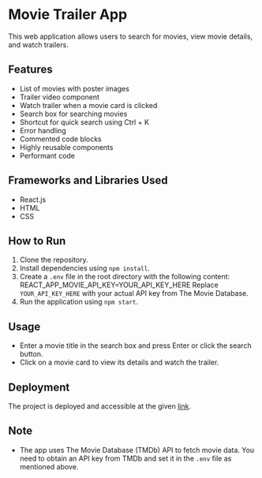 # Movie Trailer App

This web application allows users to search for movies, view movie details, and watch trailers.

## Features

- List of movies with poster images
- Trailer video component
- Watch trailer when a movie card is clicked
- Search box for searching movies
- Shortcut for quick search using Ctrl + K
- Error handling
- Commented code blocks
- Highly reusable components
- Performant code

## Frameworks and Libraries Used

- React.js
- HTML
- CSS

## How to Run

1. Clone the repository.
2. Install dependencies using `npm install`.
3. Create a `.env` file in the root directory with the following content:
 REACT_APP_MOVIE_API_KEY=YOUR_API_KEY_HERE
 Replace `YOUR_API_KEY_HERE` with your actual API key from The Movie Database.
4. Run the application using `npm start`.

## Usage

- Enter a movie title in the search box and press Enter or click the search button.
- Click on a movie card to view its details and watch the trailer.

## Deployment

The project is deployed and accessible at the given [link](https://harmlesscoder.github.io/Robylon-Assignment/).

## Note

- The app uses The Movie Database (TMDb) API to fetch movie data. You need to obtain an API key from TMDb and set it in the `.env` file as mentioned above.


